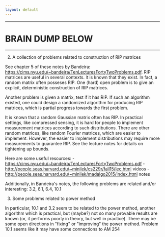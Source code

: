 ```yaml
---
layout: default
---
```




---
# BRAIN DUMP BELOW
---

2. A collection of problems related to construction of RIP matrices

See chapter 5 of these notes by Bandeira: https://cims.nyu.edu/~bandeira/TenLecturesFortyTwoProblems.pdf. RIP matrices are useful in several contexts. It is known that they exist. In fact, a random matrix often posseses RIP. One (hard) open problem is to give an explicit, deterministic construction of RIP matrices.

Another problem is given a matrix, test if it has RIP. If such an algorithm existed, one could design a randomized algorithm for producing RIP matrices, which is partial progress towards the first problem.

It is known that a random Gaussian matrix often has RIP. In practical settings, like compressed sensing, it is hard for people to implement measurement matrices according to such distributions. There are other random matrices, like random Fourier matrices, which are easier to implement. However, the easier to implement distributions may require more measurements to guarantee RIP. See the lecture notes for details on tightening up bounds.

Here are some useful resources:
-https://cims.nyu.edu/~bandeira/TenLecturesFortyTwoProblems.pdf
-http://people.seas.harvard.edu/~minilek/cs229r/fall15/lec.html videos
-http://people.seas.harvard.edu/~minilek/madalgo2015/index.html notes

Additionally, in Bandeira's notes, the following problems are related and/or interesting: 3.2, 6.1, 6.4, 10.1

3. Some problems related to power method

In particular, 10.1 and 3.2 seem to be related to the power method, another algorithm which is practical, but (maybe?) not so many provable results are known (or, it performs poorly in theory, but well in practice). There may be some open directions in "fixing" or "improving" the power method. Problem 10.1 seems like it may have some connections to AM 254
